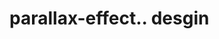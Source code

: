 # parallax-effect.. desgin                                                                                                                                                                                                                                                                                                                                                                                                                                                                                    
